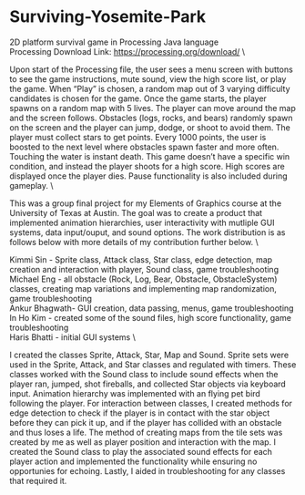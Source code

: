 # Surviving-Yosemite-Park
2D platform survival game in Processing Java language\
Processing Download Link: https://processing.org/download/ \

Upon start of the Processing file, the user sees a menu screen with buttons to see the game instructions, mute sound, view the high score list, or play the game. When “Play” is chosen, a random map out of 3 varying difficulty candidates is chosen for the game.  Once the game starts, the player spawns on a random map with 5 lives.  The player can move around the map and the screen follows.  Obstacles (logs, rocks, and bears) randomly spawn on the screen and the player can jump, dodge, or shoot to avoid them.  The player must collect stars to get points.  Every 1000 points, the user is boosted to the next level where obstacles spawn faster and more often.  Touching the water is instant death.  This game doesn’t have a specific win condition, and instead the player shoots for a high score.  High scores are displayed once the player dies. Pause functionality is also included during gameplay. \

This was a group final project for my Elements of Graphics course at the University of Texas at Austin. The goal was to create a product that implemented animation hierarchies, user interactivity with mutliple GUI systems, data input/ouput, and sound options. The work distribution is as follows below with more details of my contribution further below. \

Kimmi Sin - Sprite class, Attack class, Star class, edge detection, map creation and interaction with player, Sound class, game troubleshooting \
Michael Eng - all obstacle (Rock, Log, Bear, Obstacle, ObstacleSystem) classes, creating map variations and implementing map randomization, game troubleshooting\
Ankur Bhagwath- GUI creation, data passing, menus, game troubleshooting \
In Ho Kim - created some of the sound files, high score functionality, game troubleshooting \
Haris Bhatti - initial GUI systems \

I created the classes Sprite, Attack, Star, Map and Sound. Sprite sets were used in the Sprite, Attack, and Star classes and regulated with timers. These classes worked with the Sound class to include sound effects when the player ran, jumped, shot fireballs, and collected Star objects via keyboard input. Animation hierarchy was implemented with an flying pet bird following the player. For interaction between classes, I created methods for edge detection to check if the player is in contact with the star object before they can pick it up, and if the player has collided with an obstacle and thus loses a life. The method of creating maps from the tile sets was created by me as well as player position and interaction with the map. I created the Sound class to play the associated sound effects for each player action and implemented the functionality while ensuring no opportunies for echoing. Lastly, I aided in troubleshooting for any classes that required it.
